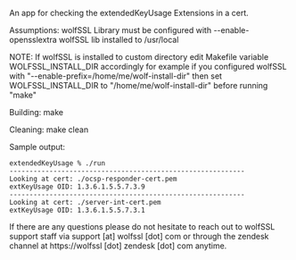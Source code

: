 An app for checking the extendedKeyUsage Extensions in a cert.

Assumptions:
wolfSSL Library must be configured with --enable-opensslextra
wolfSSL lib installed to /usr/local

NOTE: If wolfSSL is installed to custom directory edit Makefile variable
      WOLFSSL_INSTALL_DIR accordingly for example if you configured wolfSSL with
      "--enable-prefix=/home/me/wolf-install-dir" then set WOLFSSL_INSTALL_DIR to
      "/home/me/wolf-install-dir" before running "make"

Building:
make

Cleaning:
make clean

Sample output:

```
extendedKeyUsage % ./run
-----------------------------------------------------------
Looking at cert: ./ocsp-responder-cert.pem
extKeyUsage OID: 1.3.6.1.5.5.7.3.9
-----------------------------------------------------------
Looking at cert: ./server-int-cert.pem
extKeyUsage OID: 1.3.6.1.5.5.7.3.1
```

If there are any questions please do not hesitate to reach out to wolfSSL
support staff via support [at] wolfssl [dot] com or through the zendesk channel
at https://wolfssl [dot] zendesk [dot] com anytime.

